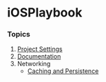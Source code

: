 # iOSPlaybook

### Topics
1. [Project Settings](https://github.com/fuzz-productions/iOSPlaybook/blob/master/ProjectSetup.md)
2. [Documentation](https://github.com/fuzz-productions/iOSPlaybook/blob/master/documentation.md)
3. Networking
      * [Caching and Persistence](https://github.com/fuzz-productions/iOSPlaybook/blob/master/caching_and_persistence.md)
